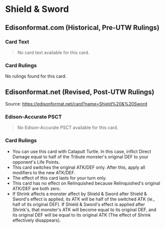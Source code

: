 # Shield & Sword

## Edisonformat.com (Historical, Pre-UTW Rulings)

### Card Text

> No card text available for this card.

### Card Rulings

No rulings found for this card.

## Edisonformat.net (Revised, Post-UTW Rulings)

Source: https://edisonformat.net/card?name=Shield%20&%20Sword

### Edison-Accurate PSCT

> No Edison-Accurate PSCT available for this card.

### Card Rulings

*   You can use this card with Catapult Turtle. In this case, inflict Direct Damage equal to half of the Tribute monster's original DEF to your opponent's Life Points.
*   This card switches the original ATK/DEF only. After this, apply all modifiers to the new ATK/DEF.
*   The effect of this card lasts for your turn only.
*   This card has no effect on Relinquished because Relinquished's original ATK/DEF are both zero.
*   If Shrink affects a monster affect by Shield & Sword after Shield & Sword's effect is applied, its ATK will be half of the switched ATK (ie., half of its original DEF). If Shield & Sword's effect is applied after Shrink's, that monster's ATK will become equal to its original DEF, and its original DEF will be equal to its original ATK (The effect of Shrink effectively disappears).
            